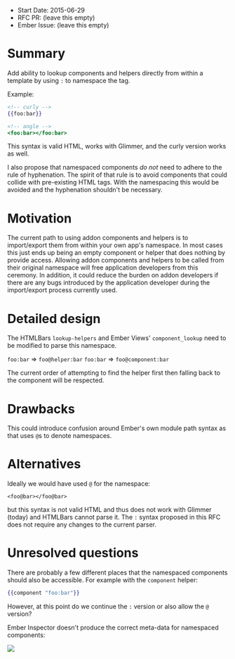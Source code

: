 - Start Date: 2015-06-29
- RFC PR: (leave this empty)
- Ember Issue: (leave this empty)

# Summary

Add ability to lookup components and helpers directly from within a
template by using `:` to namespace the tag.

Example:

```hbs
<!-- curly -->
{{foo:bar}}

<!-- angle -->
<foo:bar></foo:bar>
```

This syntax is valid HTML, works with Glimmer, and the curly version
works as well.

I also propose that namespaced components *do not* need to adhere to the
rule of hyphenation. The spirit of that rule is to avoid components that
could collide with pre-existing HTML tags. With the namespacing this
would be avoided and the hyphenation shouldn't be necessary.

# Motivation

The current path to using addon components and helpers is to
import/export them from within your own app's namespace. In most cases
this just ends up being an empty component or helper that does nothing by
provide access. Allowing addon components and helpers to be called from
their original namespace will free application developers from this
ceremony. In addition, it could reduce the burden on addon developers if
there are any bugs introduced by the application developer during the
import/export process currently used.

# Detailed design

The HTMLBars `lookup-helpers` and Ember Views' `component_lookup` need
to be modified to parse this namespace.

`foo:bar` => `foo@helper:bar`
`foo:bar` => `foo@component:bar`

The current order of attempting to find the helper first then falling
back to the component will be respected.

# Drawbacks

This could introduce confusion around Ember's own module path syntax as
that uses `@`s to denote namespaces.

# Alternatives

Ideally we would have used `@` for the namespace:

`<foo@bar></foo@bar>`

but this syntax is not valid HTML and thus does not work with Glimmer
(today) and HTMLBars cannot parse it. The `:` syntax proposed in this
RFC does not require any changes to the current parser.

# Unresolved questions

There are probably a few different places that the namespaced components
should also be accessible. For example with the `component` helper:

```hbs
{{component "foo:bar"}}
```

However, at this point do we continue the `:` version or also allow the
`@` version?

Ember Inspector doesn't produce the correct meta-data for namespaced
components:

![](http://i.imgur.com/ITDVfX4.png)
